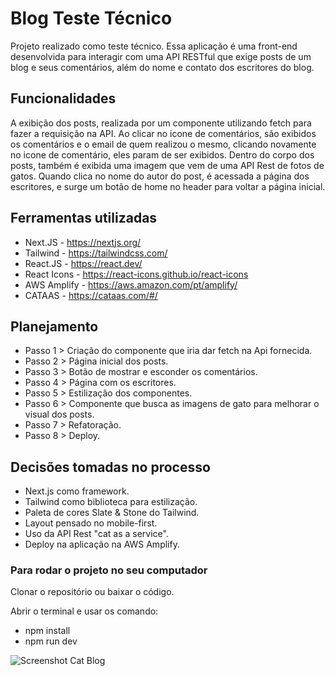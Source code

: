 # Blog Teste Técnico

Projeto realizado como teste técnico.
Essa aplicação é uma front-end desenvolvida para interagir com uma API RESTful que exige posts de um blog e seus comentários, além do nome e contato dos escritores do blog.

## Funcionalidades

A exibição dos posts, realizada por um componente utilizando fetch para fazer a requisição na API. Ao clicar no icone de comentários, são exibidos os comentários e o email de quem realizou o mesmo, clicando novamente no icone de comentário, eles param de ser exibidos. Dentro do corpo dos posts, também é exibida uma imagem que vem de uma API Rest de fotos de gatos. Quando clica no nome do autor do post, é acessada a página dos escritores, e surge um botão de home no header para voltar a página inicial.

## Ferramentas utilizadas

- Next.JS - https://nextjs.org/
- Tailwind - https://tailwindcss.com/
- React.JS - https://react.dev/
- React Icons - https://react-icons.github.io/react-icons
- AWS Amplify - https://aws.amazon.com/pt/amplify/
- CATAAS - https://cataas.com/#/

## Planejamento

- Passo 1 > Criação do componente que iria dar fetch na Api fornecida.
- Passo 2 > Página inicial dos posts.
- Passo 3 > Botão de mostrar e esconder os comentários.
- Passo 4 > Página com os escritores.
- Passo 5 > Estilização dos componentes.
- Passo 6 > Componente que busca as imagens de gato para melhorar o visual dos posts.
- Passo 7 > Refatoração.
- Passo 8 > Deploy.

## Decisões tomadas no processo

- Next.js como framework.
- Tailwind como biblioteca para estilização.
- Paleta de cores Slate & Stone do Tailwind.
- Layout pensado no mobile-first.
- Uso da API Rest "cat as a service".
- Deploy na aplicação na AWS Amplify.

### Para rodar o projeto no seu computador

Clonar o repositório ou baixar o código.

Abrir o terminal e usar os comando:
- npm install
- npm run dev

![Screenshot Cat Blog](https://i.ibb.co/j4CRmxn/Whats-App-Image-2023-03-22-at-23-44-03.jpg)